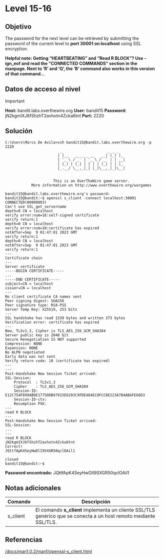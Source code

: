 # Level 15-16
## Objetivo

The password for the next level can be retrieved by submitting the password of the current level to **port 30001 on localhost** using SSL encryption.

**Helpful note: Getting “HEARTBEATING” and “Read R BLOCK”? Use -ign_eof and read the “CONNECTED COMMANDS” section in the manpage. Next to ‘R’ and ‘Q’, the ‘B’ command also works in this version of that command…**
## Datos de acceso al nivel

> [!IMPORTANT]
> **Host:** bandit.labs.overthewire.org
> **User:** bandit15
> **Password:** jN2kgmIXJ6fShzhT2avhotn4Zcka6tnt
> **Port:**  2220
## Solución

```shell
C:\Users\Marco De Avila>ssh bandit15@bandit.labs.overthewire.org -p 2220
                         _                     _ _ _
                        | |__   __ _ _ __   __| (_) |_
                        | '_ \ / _` | '_ \ / _` | | __|
                        | |_) | (_| | | | | (_| | | |_
                        |_.__/ \__,_|_| |_|\__,_|_|\__|


                      This is an OverTheWire game server.
            More information on http://www.overthewire.org/wargames

bandit15@bandit.labs.overthewire.org's password:
bandit15@bandit:~$ openssl s_client -connect localhost:30001
CONNECTED(00000003)
Can't use SSL_get_servername
depth=0 CN = localhost
verify error:num=18:self-signed certificate
verify return:1
depth=0 CN = localhost
verify error:num=10:certificate has expired
notAfter=Sep  9 01:47:01 2023 GMT
verify return:1
depth=0 CN = localhost
notAfter=Sep  9 01:47:01 2023 GMT
verify return:1
---
Certificate chain
---
Server certificate
-----BEGIN CERTIFICATE-----
...
-----END CERTIFICATE-----
subject=CN = localhost
issuer=CN = localhost
---
No client certificate CA names sent
Peer signing digest: SHA256
Peer signature type: RSA-PSS
Server Temp Key: X25519, 253 bits
---
SSL handshake has read 1339 bytes and written 373 bytes
Verification error: certificate has expired
---
New, TLSv1.3, Cipher is TLS_AES_256_GCM_SHA384
Server public key is 2048 bit
Secure Renegotiation IS NOT supported
Compression: NONE
Expansion: NONE
No ALPN negotiated
Early data was not sent
Verify return code: 10 (certificate has expired)
---
---
Post-Handshake New Session Ticket arrived:
SSL-Session:
    Protocol  : TLSv1.3
    Cipher    : TLS_AES_256_GCM_SHA384
    Session-ID: E12C754F899AB9E1775DDB97915E6203C9FDE484EC0FCC8E223A7B4AB4FE66D3
    Session-ID-ctx:
    Resumption PSK: 
---
read R BLOCK
---
Post-Handshake New Session Ticket arrived:
SSL-Session:
...
---
read R BLOCK
jN2kgmIXJ6fShzhT2avhotn4Zcka6tnt
Correct!
JQttfApK4SeyHwDlI9SXGR50qclOAil1

closed
bandit15@bandit:~$
```

**Password encontrado:** JQttfApK4SeyHwDlI9SXGR50qclOAil1
## Notas adicionales

| Comando | Descripción |
|-|-|
| s_client| El comando **s_client** implementa un cliente SSL/TLS genérico que se conecta a un host remoto mediante SSL/TLS.|
## Referencias

[/docs/man1.0.2/man1/openssl-s_client.html](https://www.openssl.org/docs/man1.0.2/man1/openssl-s_client.html)